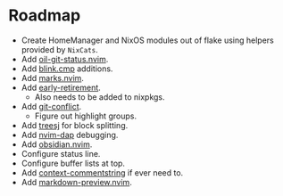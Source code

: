 # Roadmap

- Create HomeManager and NixOS modules out of flake using helpers provided by `NixCats`.
- Add [oil-git-status.nvim](https://github.com/refractalize/oil-git-status.nvim).
- Add [blink.cmp](https://github.com/Saghen/blink.cmp) additions.
- Add [marks.nvim](https://github.com/chentoast/marks.nvim).
- Add [early-retirement](https://github.com/chentoast/marks.nvim).
    - Also needs to be added to nixpkgs.
- Add [git-conflict](https://github.com/akinsho/git-conflict.nvim).
    - Figure out highlight groups.
- Add [treesj](https://github.com/Wansmer/treesj) for block splitting.
- Add [nvim-dap](https://github.com/mfussenegger/nvim-dap) debugging.
- Add [obsidian.nvim](https://github.com/epwalsh/obsidian.nvim).
- Configure status line.
- Configure buffer lists at top.
- Add [context-commentstring](https://github.com/joosepalviste/nvim-ts-context-commentstring/) if ever need to.
- Add [markdown-preview.nvim](https://github.com/iamcco/markdown-preview.nvim).
